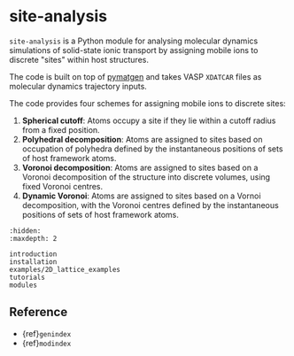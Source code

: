 # site-analysis

`site-analysis` is a Python module for analysing molecular dynamics simulations of solid-state ionic transport by assigning mobile ions to discrete "sites" within host structures.

The code is built on top of [pymatgen](https://pymatgen.org/) and takes VASP `XDATCAR` files as molecular dynamics trajectory inputs.

The code provides four schemes for assigning mobile ions to discrete sites:

1. **Spherical cutoff**: Atoms occupy a site if they lie within a cutoff radius from a fixed position.
2. **Polyhedral decomposition**: Atoms are assigned to sites based on occupation of polyhedra defined by the instantaneous positions of sets of host framework atoms.
3. **Voronoi decomposition**: Atoms are assigned to sites based on a Voronoi decomposition of the structure into discrete volumes, using fixed Voronoi centres.
4. **Dynamic Voronoi**: Atoms are assigned to sites based on a Vornoi decomposition, with the Voronoi centres defined by the instantaneous positions of sets of host framework atoms.

```{toctree}
:hidden:
:maxdepth: 2

introduction
installation
examples/2D_lattice_examples
tutorials
modules
```

## Reference

* {ref}`genindex`
* {ref}`modindex`
